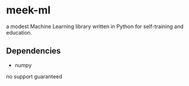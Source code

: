 # meek-ml
a modest Machine Learning library written in Python for self-training and education.

## Dependencies
* numpy


no support guaranteed
